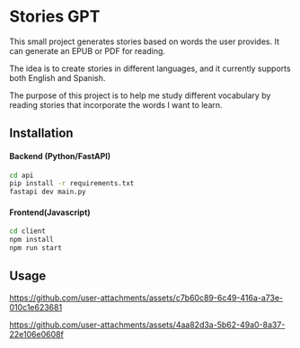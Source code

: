 
# Stories GPT

This small project generates stories based on words the user provides. It can generate an EPUB or PDF for reading.

The idea is to create stories in different languages, and it currently supports both English and Spanish.

The purpose of this project is to help me study different vocabulary by reading stories that incorporate the words I want to learn.


## Installation


#### Backend (Python/FastAPI)

```sh
cd api
pip install -r requirements.txt
fastapi dev main.py 
```

#### Frontend(Javascript)

```sh
cd client
npm install
npm run start
```


## Usage

https://github.com/user-attachments/assets/c7b60c89-6c49-416a-a73e-010c1e623681


https://github.com/user-attachments/assets/4aa82d3a-5b62-49a0-8a37-22e106e0608f

